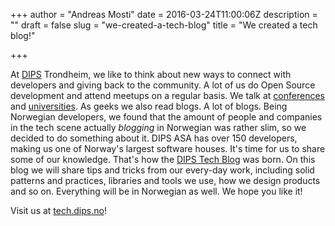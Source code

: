 +++
author = "Andreas Mosti"
date = 2016-03-24T11:00:06Z
description = ""
draft = false
slug = "we-created-a-tech-blog"
title = "We created a tech blog!"

+++


At [DIPS](https://www.dips.com/) Trondheim, we like to think about new ways to connect with developers and giving back to the community. A lot of us do Open Source development and attend meetups on a regular basis. We talk at [conferences](http://blog.amosti.net/trondheim-developer-conference/) and [universities](http://www.slideshare.net/hjerpbakk/kryssplatform-mobilutvikling-i-c-vha-xamarinforms). As geeks we also read blogs. A lot of blogs. Being Norwegian developers, we found that the amount of people and companies in the tech scene actually *blogging* in Norwegian was rather slim, so we decided to do something about it. DIPS ASA has over 150 developers, making us one of Norway's largest software houses. It's time for us to share some of our knowledge. That's how the [DIPS Tech Blog](http://dipsasa.github.io) was born. On this blog we will share tips and tricks from our every-day work, including solid patterns and practices, libraries and tools we use, how we design products and so on. Everything will be in Norwegian as well. We hope you like it!   

Visit us at [tech.dips.no](http://dipsasa.github.io)! 